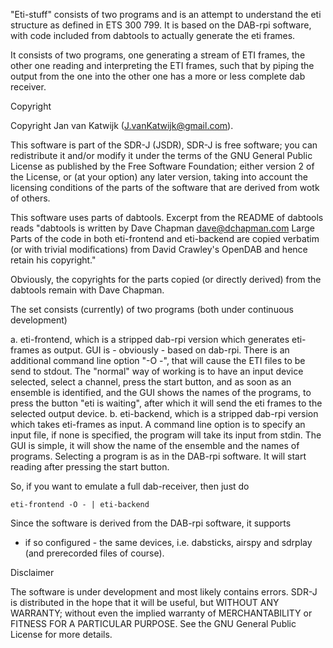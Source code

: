 "Eti-stuff" consists of two programs and is an attempt to
understand the eti structure as defined in ETS 300 799.
It is based on the DAB-rpi software, with code included
from dabtools to actually generate the eti frames.

It consists of two programs, one generating a stream of ETI frames,
the other one reading and interpreting the ETI frames, such that
by piping the output from the one into the other one has a
more or less complete dab receiver.

Copyright

Copyright Jan van Katwijk (J.vanKatwijk@gmail.com).

This software is part of the  SDR-J (JSDR), SDR-J is free software; you can redistribute it and/or modify
it under the terms of the GNU General Public License as published by the Free Software Foundation; either version 2 of the License, or (at your option) any later version, taking into account the licensing conditions of the parts of the
software that are derived from wotk of others.

This software uses parts of dabtools.
Excerpt from the README of dabtools  reads
"dabtools is written by Dave Chapman <dave@dchapman.com>
Large Parts of the code in both eti-frontend and eti-backend are copied verbatim (or with trivial
modifications) from David Crawley's OpenDAB and hence retain his copyright."

Obviously, the copyrights for the parts copied (or directly derived)
from the dabtools remain with Dave Chapman.

The set consists (currently) of two programs (both under continuous development)

a. eti-frontend, which is a stripped dab-rpi version which
   generates eti-frames as output.
   GUI is - obviously - based on dab-rpi. There is an additional
   command line option "-O -", that will cause the ETI files to be
   send to stdout.
   The "normal" way of working is to have an input device selected, select
   a channel, press the start button, and as soon as an ensemble is
   identified, and the GUI shows the names of the programs, to press
   the button "eti is waiting", after which it will send the eti frames
   to the selected output device.
b. eti-backend, which is a stripped dab-rpi version which takes
   eti-frames as input. A command line option is to specify an input file,
   if none is specified, the program will take its input from stdin.
   The GUI is simple, it will show the name of the ensemble and the names
   of programs. Selecting a program is as in the DAB-rpi software. It will start reading
   after pressing the start button.

So, if you want to emulate a full dab-receiver, then just do

    eti-frontend -O - | eti-backend



Since the software is derived from the DAB-rpi software, it supports
- if so configured - the same devices, i.e. dabsticks, airspy and sdrplay
(and prerecorded files of course).

Disclaimer

The software is under development and most likely contains errors.
SDR-J is distributed in the hope that it will be useful, but WITHOUT ANY WARRANTY; without even the implied warranty of
MERCHANTABILITY or FITNESS FOR A PARTICULAR PURPOSE.  See the GNU General Public License for more details.



